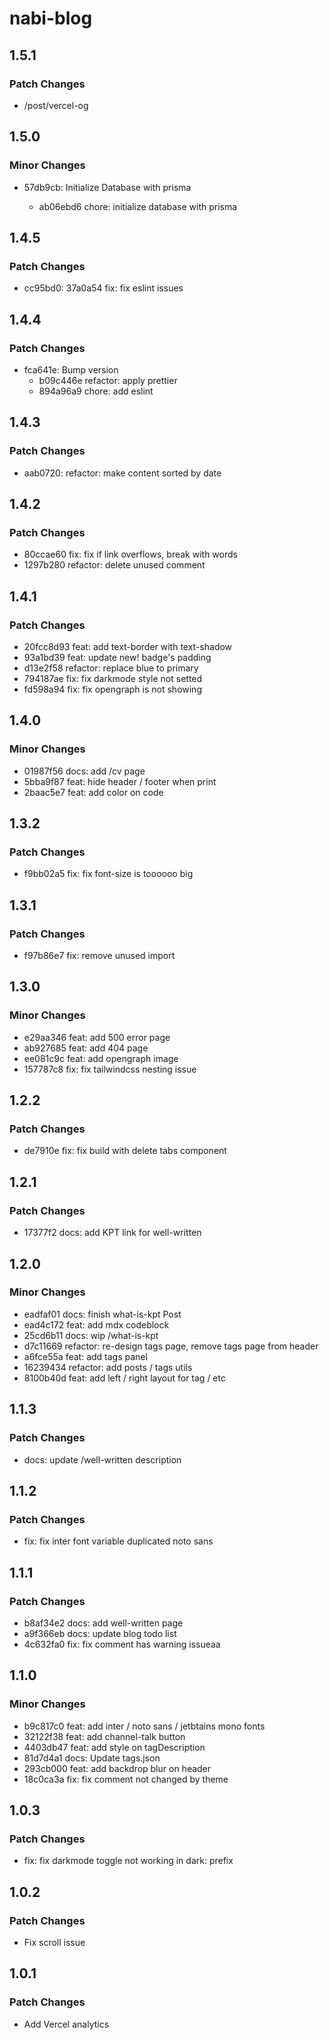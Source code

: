 # nabi-blog

## 1.5.1

### Patch Changes

- /post/vercel-og

## 1.5.0

### Minor Changes

- 57db9cb: Initialize Database with prisma

  - ab06ebd6 chore: initialize database with prisma

## 1.4.5

### Patch Changes

- cc95bd0: 37a0a54 fix: fix eslint issues

## 1.4.4

### Patch Changes

- fca641e: Bump version
  - b09c446e refactor: apply prettier
  - 894a96a9 chore: add eslint

## 1.4.3

### Patch Changes

- aab0720: refactor: make content sorted by date

## 1.4.2

### Patch Changes

- 80ccae60 fix: fix if link overflows, break with words
- 1297b280 refactor: delete unused comment

## 1.4.1

### Patch Changes

- 20fcc8d93 feat: add text-border with text-shadow
- 93a1bd39 feat: update new! badge's padding
- d13e2f58 refactor: replace blue to primary
- 794187ae fix: fix darkmode style not setted
- fd598a94 fix: fix opengraph is not showing

## 1.4.0

### Minor Changes

- 01987f56 docs: add /cv page
- 5bba9f87 feat: hide header / footer when print
- 2baac5e7 feat: add color on code

## 1.3.2

### Patch Changes

- f9bb02a5 fix: fix font-size is toooooo big

## 1.3.1

### Patch Changes

- f97b86e7 fix: remove unused import

## 1.3.0

### Minor Changes

- e29aa346 feat: add 500 error page
- ab927685 feat: add 404 page
- ee081c9c feat: add opengraph image
- 157787c8 fix: fix tailwindcss nesting issue

## 1.2.2

### Patch Changes

- de7910e fix: fix build with delete tabs component

## 1.2.1

### Patch Changes

- 17377f2 docs: add KPT link for well-written

## 1.2.0

### Minor Changes

- eadfaf01 docs: finish what-is-kpt Post
- ead4c172 feat: add mdx codeblock
- 25cd6b11 docs: wip /what-is-kpt
- d7c11669 refactor: re-design tags page, remove tags page from header
- a6fce55a feat: add tags panel
- 16239434 refactor: add posts / tags utils
- 8100b40d feat: add left / right layout for tag / etc

## 1.1.3

### Patch Changes

- docs: update /well-written description

## 1.1.2

### Patch Changes

- fix: fix inter font variable duplicated noto sans

## 1.1.1

### Patch Changes

- b8af34e2 docs: add well-written page
- a9f366eb docs: update blog todo list
- 4c632fa0 fix: fix comment has warning issueaa

## 1.1.0

### Minor Changes

- b9c817c0 feat: add inter / noto sans / jetbtains mono fonts
- 32122f38 feat: add channel-talk button
- 4403db47 feat: add style on tagDescription
- 81d7d4a1 docs: Update tags.json
- 293cb000 feat: add backdrop blur on header
- 18c0ca3a fix: fix comment not changed by theme

## 1.0.3

### Patch Changes

- fix: fix darkmode toggle not working in dark: prefix

## 1.0.2

### Patch Changes

- Fix scroll issue

## 1.0.1

### Patch Changes

- Add Vercel analytics
